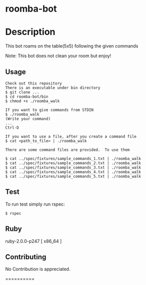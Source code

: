 roomba-bot
==========

# Description

   This bot roams on the table(5x5) following the given commands
   
   Note: This bot does not clean your room but enjoy!

## Usage

	Check out this repository
	There is an executable under bin directory
	$ git clone ...
	$ cd roomba-bot/bin
	$ chmod +x ./roomba_walk

	If you want to give commands from STDIN
	$ ./roomba_walk
	(Write your command)
	...
	Ctrl-D
	
	If you want to use a file, after you create a command file
	$ cat <path_to_file> | ./roomba_walk
	
	There are some command files are provided.  To use them
	
	$ cat ../spec/fixtures/sample_commands_1.txt | ./roomba_walk
	$ cat ../spec/fixtures/sample_commands_2.txt | ./roomba_walk
	$ cat ../spec/fixtures/sample_commands_3.txt | ./roomba_walk
	$ cat ../spec/fixtures/sample_commands_4.txt | ./roomba_walk
	$ cat ../spec/fixtures/sample_commands_5.txt | ./roomba_walk
	
## Test

To run test simply run rspec:

	$ rspec

## Ruby

ruby-2.0.0-p247 [ x86_64 ]

## Contributing

No Contribution is appreciated.

==========
